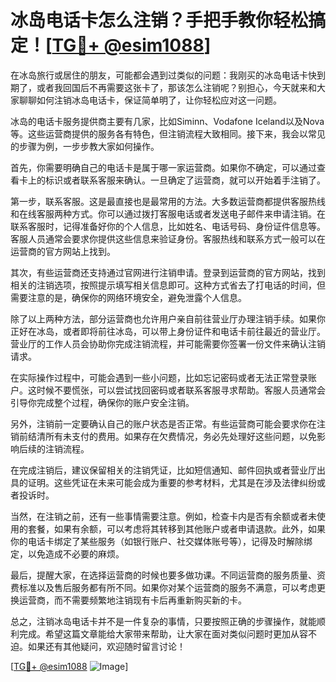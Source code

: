 # 冰岛电话卡怎么注销？手把手教你轻松搞定！[[TG💪+ @esim1088](https://t.me/s/esim1088)]

在冰岛旅行或居住的朋友，可能都会遇到过类似的问题：我刚买的冰岛电话卡快到期了，或者我回国后不再需要这张卡了，那该怎么注销呢？别担心，今天就来和大家聊聊如何注销冰岛电话卡，保证简单明了，让你轻松应对这一问题。

冰岛的电话卡服务提供商主要有几家，比如Siminn、Vodafone Iceland以及Nova等。这些运营商提供的服务各有特色，但注销流程大致相同。接下来，我会以常见的步骤为例，一步步教大家如何操作。

首先，你需要明确自己的电话卡是属于哪一家运营商。如果你不确定，可以通过查看卡上的标识或者联系客服来确认。一旦确定了运营商，就可以开始着手注销了。

第一步，联系客服。这是最直接也是最常用的方法。大多数运营商都提供客服热线和在线客服两种方式。你可以通过拨打客服电话或者发送电子邮件来申请注销。在联系客服时，记得准备好你的个人信息，比如姓名、电话号码、身份证件信息等。客服人员通常会要求你提供这些信息来验证身份。客服热线和联系方式一般可以在运营商的官方网站上找到。

其次，有些运营商还支持通过官网进行注销申请。登录到运营商的官方网站，找到相关的注销选项，按照提示填写相关信息即可。这种方式省去了打电话的时间，但需要注意的是，确保你的网络环境安全，避免泄露个人信息。

除了以上两种方法，部分运营商也允许用户亲自前往营业厅办理注销手续。如果你正好在冰岛，或者即将前往冰岛，可以带上身份证件和电话卡前往最近的营业厅。营业厅的工作人员会协助你完成注销流程，并可能需要你签署一份文件来确认注销请求。

在实际操作过程中，可能会遇到一些小问题，比如忘记密码或者无法正常登录账户。这时候不要慌张，可以尝试找回密码或者联系客服寻求帮助。客服人员通常会引导你完成整个过程，确保你的账户安全注销。

另外，注销前一定要确认自己的账户状态是否正常。有些运营商可能会要求你在注销前结清所有未支付的费用。如果存在欠费情况，务必先处理好这些问题，以免影响后续的注销流程。

在完成注销后，建议保留相关的注销凭证，比如短信通知、邮件回执或者营业厅出具的证明。这些凭证在未来可能会成为重要的参考材料，尤其是在涉及法律纠纷或者投诉时。

当然，在注销之前，还有一些事情需要注意。例如，检查卡内是否有余额或者未使用的套餐，如果有余额，可以考虑将其转移到其他账户或者申请退款。此外，如果你的电话卡绑定了某些服务（如银行账户、社交媒体账号等），记得及时解除绑定，以免造成不必要的麻烦。

最后，提醒大家，在选择运营商的时候也要多做功课。不同运营商的服务质量、资费标准以及售后服务都有所不同。如果你对某个运营商的服务不满意，可以考虑更换运营商，而不需要频繁地注销现有卡后再重新购买新的卡。

总之，注销冰岛电话卡并不是一件复杂的事情，只要按照正确的步骤操作，就能顺利完成。希望这篇文章能给大家带来帮助，让大家在面对类似问题时更加从容不迫。如果还有其他疑问，欢迎随时留言讨论！

[[TG💪+ @esim1088](https://t.me/s/esim1088) ![Image](https://i.postimg.cc/4NQfJmqS/Snipaste-2025-05-13-00-14-12.png)]